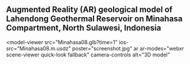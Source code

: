 <style>
  h1::before {
  content: url("screenshot.jpg");
  display: inline-block;
  position: relative;
  width: 32px;
  top: 32px;
}
</style>

<script>
document.querySelector("header h1").textContent = 'New Title'
</script>

## Augmented Reality (AR) geological model of Lahendong Geothermal Reservoir on Minahasa Compartment, North Sulawesi, Indonesia

<!-- Import the component -->
<script type="module" src="https://unpkg.com/@google/model-viewer/dist/model-viewer.min.js"></script>
<style>
model-viewer {
  width: 600px;
  height: 400px;
}
</style>
<!-- page content -->
<model-viewer
    src="Minahasa08.glb?time=1"
    ios-src="Minahasa08.m.usdz"
    poster="screenshot.jpg"
    ar
    ar-modes="webxr scene-viewer quick-look fallback"
    camera-controls
    alt="3D model"
>
